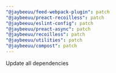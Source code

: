 ```yaml
---
"@jaybeeuu/feed-webpack-plugin": patch
"@jaybeeuu/preact-recoilless": patch
"@jaybeeuu/eslint-config": patch
"@jaybeeuu/preact-async": patch
"@jaybeeuu/recoilless": patch
"@jaybeeuu/utilities": patch
"@jaybeeuu/compost": patch
---
```


Update all dependencies
